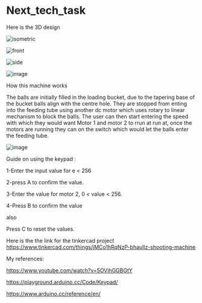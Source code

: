 # Next_tech_task
Here is the 3D design


![isometric](https://user-images.githubusercontent.com/84351843/138546649-4a25aeb8-fb40-42d9-ae14-94cbb7103fd8.png)

![front](https://user-images.githubusercontent.com/84351843/138546669-5177f34a-7338-4298-81ca-ab15d744313a.png)

![side](https://user-images.githubusercontent.com/84351843/138546678-97c22b61-10fb-4da1-b6bf-0495d894e39a.png)

![image](https://user-images.githubusercontent.com/84351843/138551101-fb780448-41ce-4373-b0fa-ae26cb645764.png)


How this machine works

The balls are initially filled in the loading bucket, due to the tapering base of the bucket balls align with the centre hole. They are stopped from enting into the feeding tube using another dc motor which uses rotary to linear mechanism to block the balls. The user can then start entering the speed with which they would want Motor 1 and motor 2 to rrun at run at, once the motors are running they can on the switch which would let the balls enter the feeding tube.

![image](https://user-images.githubusercontent.com/84351843/138547093-1a92aa29-2dbe-4553-9c45-0c4a4bf03258.png)


Guide on using the keypad :

1-Enter the input value for e < 256

2-press A to confirm the value.

3-Enter the value for motor 2, 0 < value < 256.

4-Press B to confirm the value 

also

Press C to reset the values.

Here is the the link for the tinkercad project
https://www.tinkercad.com/things/jMCo1hRqNzP-bhaullz-shooting-machine



My references:

https://www.youtube.com/watch?v=5OVihGGBGtY

https://playground.arduino.cc/Code/Keypad/

https://www.arduino.cc/reference/en/

